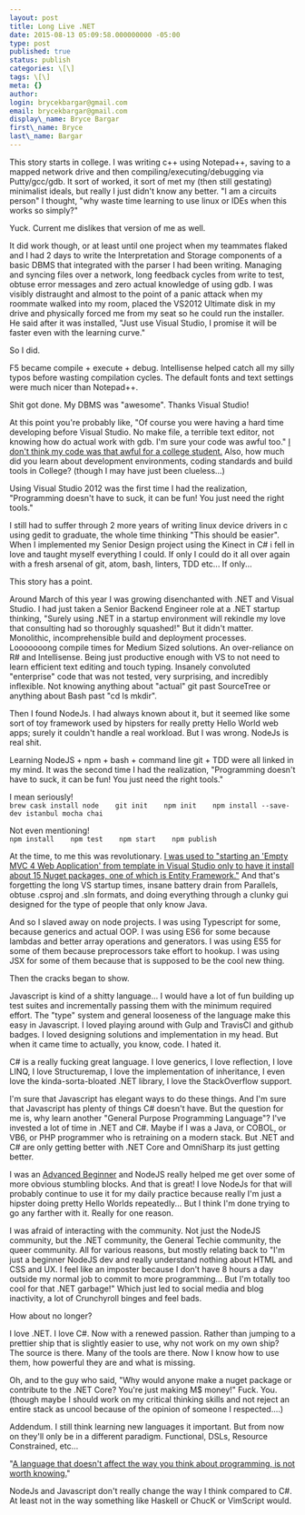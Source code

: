 ```yaml
---
layout: post
title: Long Live .NET
date: 2015-08-13 05:09:58.000000000 -05:00
type: post
published: true
status: publish
categories: \[\]
tags: \[\]
meta: {}
author:
login: brycekbargar@gmail.com
email: brycekbargar@gmail.com
display\_name: Bryce Bargar
first\_name: Bryce
last\_name: Bargar
---
```


This story starts in college. I was writing c++ using Notepad++, saving to a mapped network drive and then compiling/executing/debugging via Putty/gcc/gdb. It sort of worked, it sort of met my (then still gestating) minimalist ideals, but really I just didn't know any better. "I am a circuits person" I thought, "why waste time learning to use linux or IDEs when this works so simply?"

Yuck. Current me dislikes that version of me as well.

It did work though, or at least until one project when my teammates flaked and I had 2 days to write the Interpretation and Storage components of a basic DBMS that integrated with the parser I had been writing. Managing and syncing files over a network, long feedback cycles from write to test, obtuse error messages and zero actual knowledge of using gdb. I was visibly distraught and almost to the point of a panic attack when my roommate walked into my room, placed the VS2012 Ultimate disk in my drive and physically forced me from my seat so he could run the installer. He said after it was installed, "Just use Visual Studio, I promise it will be faster even with the learning curve."

So I did.

F5 became compile + execute + debug. Intellisense helped catch all my silly typos before wasting compilation cycles. The default fonts and text settings were much nicer than Notepad++.

Shit got done. My DBMS was "awesome". Thanks Visual Studio!

At this point you're probably like, "Of course you were having a hard time developing before Visual Studio. No make file, a terrible text editor, not knowing how do actual work with gdb. I'm sure your code was awful too." [I don't think my code was that awful for a college student.][0] Also, how much did you learn about development environments, coding standards and build tools in College? (though I may have just been clueless...)

Using Visual Studio 2012 was the first time I had the realization, "Programming doesn't have to suck, it can be fun! You just need the right tools."

I still had to suffer through 2 more years of writing linux device drivers in c using gedit to graduate, the whole time thinking "This should be easier". When I implemented my Senior Design project using the Kinect in C\# i fell in love and taught myself everything I could. If only I could do it all over again with a fresh arsenal of git, atom, bash, linters, TDD etc... If only...

This story has a point.

Around March of this year I was growing disenchanted with .NET and Visual Studio. I had just taken a Senior Backend Engineer role at a .NET startup thinking, "Surely using .NET in a startup environment will rekindle my love that consulting had so thoroughly squashed!" But it didn't matter. Monolithic, incomprehensible build and deployment processes. Looooooong compile times for Medium Sized solutions. An over-reliance on R\# and Intellisense. Being just productive enough with VS to not need to learn efficient text editing and touch typing. Insanely convoluted "enterprise" code that was not tested, very surprising, and incredibly inflexible. Not knowing anything about "actual" git past SourceTree or anything about Bash past "cd ls mkdir".

Then I found NodeJs. I had always known about it, but it seemed like some sort of toy framework used by hipsters for really pretty Hello World web apps; surely it couldn't handle a real workload. But I was wrong. NodeJs is real shit.

Learning NodeJS + npm + bash + command line git + TDD were all linked in my mind. It was the second time I had the realization, "Programming doesn't have to suck, it can be fun! You just need the right tools."

I mean seriously!   
`brew cask install node   
git init   
npm init   
npm install --save-dev istanbul mocha chai`

Not even mentioning!   
`npm install   
npm test   
npm start   
npm publish   
`

At the time, to me this was revolutionary. [I was used to "starting an 'Empty MVC 4 Web Application' from template in Visual Studio only to have it install about 15 Nuget packages, one of which is Entity Framework."][1] And that's forgetting the long VS startup times, insane battery drain from Parallels, obtuse .csproj and .sln formats, and doing everything through a clunky gui designed for the type of people that only know Java.

And so I slaved away on node projects. I was using Typescript for some, because generics and actual OOP. I was using ES6 for some because lambdas and better array operations and generators. I was using ES5 for some of them because preprocessors take effort to hookup. I was using JSX for some of them because that is supposed to be the cool new thing. 

Then the cracks began to show.

Javascript is kind of a shitty language... I would have a lot of fun building up test suites and incrementally passing them with the minimum required effort. The "type" system and general looseness of the language make this easy in Javascript. I loved playing around with Gulp and TravisCI and github badges. I loved designing solutions and implementation in my head. But when it came time to actually, you know, code. I hated it.

C\# is a really fucking great language. I love generics, I love reflection, I love LINQ, I love Structuremap, I love the implementation of inheritance, I even love the kinda-sorta-bloated .NET library, I love the StackOverflow support.

I'm sure that Javascript has elegant ways to do these things. And I'm sure that Javascript has plenty of things C\# doesn't have. But the question for me is, why learn another "General Purpose Programming Language"? I've invested a lot of time in .NET and C\#. Maybe if I was a Java, or COBOL, or VB6, or PHP programmer who is retraining on a modern stack. But .NET and C\# are only getting better with .NET Core and OmniSharp its just getting better.

I was an [Advanced Beginner][2] and NodeJS really helped me get over some of more obvious stumbling blocks. And that is great! I love NodeJs for that will probably continue to use it for my daily practice because really I'm just a hipster doing pretty Hello Worlds repeatedly... But I think I'm done trying to go any farther with it. Really for one reason.

I was afraid of interacting with the community. Not just the NodeJS community, but the .NET community, the General Techie community, the queer community. All for various reasons, but mostly relating back to "I'm just a beginner NodeJS dev and really understand nothing about HTML and CSS and UX. I feel like an imposter because I don't have 8 hours a day outside my normal job to commit to more programming... But I'm totally too cool for that .NET garbage!" Which just led to social media and blog inactivity, a lot of Crunchyroll binges and feel bads.

How about no longer? 

I love .NET. I love C\#. Now with a renewed passion. Rather than jumping to a prettier ship that is slightly easier to use, why not work on my own ship? The source is there. Many of the tools are there. Now I know how to use them, how powerful they are and what is missing.

Oh, and to the guy who said, "Why would anyone make a nuget package or contribute to the .NET Core? You're just making M$ money!" Fuck. You. (though maybe I should work on my critical thinking skills and not reject an entire stack as uncool because of the opinion of someone I respected....)

Addendum. I still think learning new languages it important. But from now on they'll only be in a different paradigm. Functional, DSLs, Resource Constrained, etc...

"[A language that doesn't affect the way you think about programming, is not worth knowing.][3]"

NodeJs and Javascript don't really change the way I think compared to C\#. At least not in the way something like Haskell or ChucK or VimScript would.


[0]: https://gist.github.com/brycekbargar/feceec658501187c80b2
[1]: http://www.haneycodes.net/to-node-js-or-not-to-node-js/
[2]: http://www.daedtech.com/how-developers-stop-learning-rise-of-the-expert-beginner
[3]: http://www.cs.yale.edu/homes/perlis-alan/quotes.html